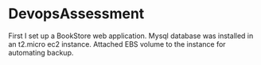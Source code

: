# DevopsAssessment
First I set up a BookStore web application. 
Mysql database was installed in an t2.micro ec2 instance.
Attached EBS volume to the instance for automating backup.

